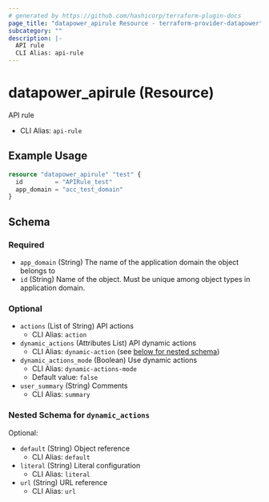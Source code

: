 ```yaml
---
# generated by https://github.com/hashicorp/terraform-plugin-docs
page_title: "datapower_apirule Resource - terraform-provider-datapower"
subcategory: ""
description: |-
  API rule
  CLI Alias: api-rule
---
```


# datapower_apirule (Resource)

API rule
  - CLI Alias: `api-rule`

## Example Usage

```terraform
resource "datapower_apirule" "test" {
  id         = "APIRule_test"
  app_domain = "acc_test_domain"
}
```

<!-- schema generated by tfplugindocs -->
## Schema

### Required

- `app_domain` (String) The name of the application domain the object belongs to
- `id` (String) Name of the object. Must be unique among object types in application domain.

### Optional

- `actions` (List of String) API actions
  - CLI Alias: `action`
- `dynamic_actions` (Attributes List) API dynamic actions
  - CLI Alias: `dynamic-action` (see [below for nested schema](#nestedatt--dynamic_actions))
- `dynamic_actions_mode` (Boolean) Use dynamic actions
  - CLI Alias: `dynamic-actions-mode`
  - Default value: `false`
- `user_summary` (String) Comments
  - CLI Alias: `summary`

<a id="nestedatt--dynamic_actions"></a>
### Nested Schema for `dynamic_actions`

Optional:

- `default` (String) Object reference
  - CLI Alias: `default`
- `literal` (String) Literal configuration
  - CLI Alias: `literal`
- `url` (String) URL reference
  - CLI Alias: `url`

